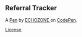 Referral Tracker
----------------


A [Pen](https://codepen.io/danilo012/pen/bGmGOoo) by [ECHOZONE ](https://codepen.io/danilo012) on [CodePen](https://codepen.io).

[License](https://codepen.io/license/pen/bGmGOoo).